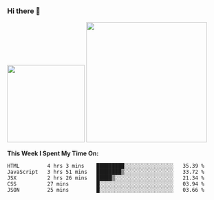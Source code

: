 ### Hi there 👋

<!--
**nestor22/nestor22** is a ✨ _special_ ✨ repository because its `README.md` (this file) appears on your GitHub profile.

Here are some ideas to get you started:

- 🔭 I’m currently working on ...
- 🌱 I’m currently learning ...
- 👯 I’m looking to collaborate on ...
- 🤔 I’m looking for help with ...
- 💬 Ask me about ...
- 📫 How to reach me: ...
- 😄 Pronouns: ...
- ⚡ Fun fact: ...
-->


<img height="180em" src="https://github-readme-stats.vercel.app/api?username=nestor22&show_icons=true&hide_border=true&&count_private=true&include_all_commits=true&theme=radical" />
<img height="280em" src="https://github-readme-stats.vercel.app/api/top-langs/?username=nestor22&layout=compact)](https://github.com/nestor22/github-readme-stats&theme=radical"  />



**This Week I Spent My Time On:**
<!--START_SECTION:waka-->
```text
HTML         4 hrs 3 mins    █████████░░░░░░░░░░░░░░░░   35.39 % 
JavaScript   3 hrs 51 mins   ████████▒░░░░░░░░░░░░░░░░   33.72 % 
JSX          2 hrs 26 mins   █████▒░░░░░░░░░░░░░░░░░░░   21.34 % 
CSS          27 mins         █░░░░░░░░░░░░░░░░░░░░░░░░   03.94 % 
JSON         25 mins         █░░░░░░░░░░░░░░░░░░░░░░░░   03.66 % 
```
<!--END_SECTION:waka-->


